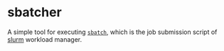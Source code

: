 # sbatcher
A simple tool for executing [`sbatch`][sbatch], which is the job submission script of [slurm] workload manager.


[slurm]: https://slurm.schedmd.com/
[sbatch]: https://slurm.schedmd.com/sbatch.html
